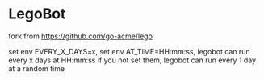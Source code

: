# LegoBot

fork from https://github.com/go-acme/lego

set env EVERY_X_DAYS=x, set env AT_TIME=HH:mm:ss, legobot can run every x days at HH:mm:ss
if you not set them, legobot can run every 1 day at a random time